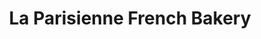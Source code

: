 ---
title: "La Parisienne French Bakery"
url: /morro-bay/la-parisienne-french-bakery/
shop: bakery
---